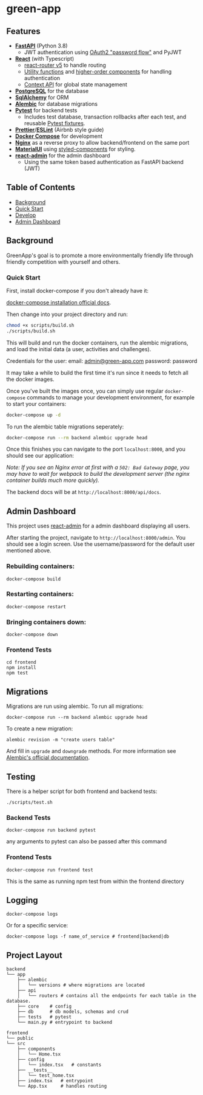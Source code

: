 # green-app

## Features

- **[FastAPI](https://fastapi.tiangolo.com/)** (Python 3.8)
  - JWT authentication using [OAuth2 "password
    flow"](https://fastapi.tiangolo.com/tutorial/security/simple-oauth2/) and
    PyJWT
- **[React](https://reactjs.org/)** (with Typescript)
  - [react-router v5](https://reacttraining.com/react-router/) to handle routing
  - [Utility functions](#Frontend-Utilities) and [higher-order
    components](#Higher-Order-Components) for handling authentication
  - [Context API](https://reactjs.org/docs/context.html) for global state management
- **[PostgreSQL](https://www.postgresql.org/)** for the database
- **[SqlAlchemy](https://www.sqlalchemy.org/)** for ORM
- **[Alembic](https://alembic.sqlalchemy.org/en/latest/)** for database
  migrations
- **[Pytest](https://docs.pytest.org/en/latest/)** for backend tests
  - Includes test database, transaction rollbacks after each test, and reusable
    [Pytest fixtures](#fixtures).
- **[Prettier](https://prettier.io/)**/**[ESLint](https://eslint.org/)** (Airbnb
  style guide)
- **[Docker Compose](https://docs.docker.com/compose/)** for development
- **[Nginx](https://www.nginx.com/)** as a reverse proxy to allow
  backend/frontend on the same port
- **[MaterialUI](https://material-ui.com/)** using
  [styled-components](https://styled-components.com/) for styling.
- **[react-admin](https://github.com/marmelab/react-admin)** for the admin
  dashboard
  - Using the same token based authentication as FastAPI backend (JWT)


## Table of Contents

- [Background](#background)
- [Quick Start](#quick-start)
- [Develop](#develop)
- [Admin Dashboard](#admin-dashboard)

## Background

GreenApp's goal is to promote a more environmentally friendly life through friendly competition with yourself and others.

### Quick Start

First, install docker-compose if you don't already have it:

[docker-compose installation official
docs](https://docs.docker.com/compose/install/).

Then change into your project directory and run:

```bash
chmod +x scripts/build.sh
./scripts/build.sh
```

This will build and run the docker containers, run the alembic migrations, and load the initial data (a user, activities and challenges).

Credentials for the user:
email: admin@green-app.com
password: password

It may take a while to build the first time it's run since it needs to fetch all the docker images.

Once you've built the images once, you can simply use regular `docker-compose`
commands to manage your development environment, for example to start your
containers:

```bash
docker-compose up -d
```

To run the alembic table migrations seperately:

```bash
docker-compose run --rm backend alembic upgrade head
```

Once this finishes you can navigate to the port `localhost:8000`, and you should see our application:

_Note: If you see an Nginx error at first with a `502: Bad Gateway` page, you may have to wait for webpack to build the development server (the nginx container builds much more quickly)._

The backend docs will be at `http://localhost:8000/api/docs`.

## Admin Dashboard

This project uses [react-admin](https://marmelab.com/react-admin/) for a admin dashboard displaying all users.

After starting the project, navigate to `http://localhost:8000/admin`. You
should see a login screen. Use the username/password for the default user mentioned above.


### Rebuilding containers:

```
docker-compose build
```

### Restarting containers:

```
docker-compose restart
```

### Bringing containers down:

```
docker-compose down
```

### Frontend Tests

```
cd frontend
npm install
npm test
```

## Migrations

Migrations are run using alembic. To run all migrations:

```
docker-compose run --rm backend alembic upgrade head
```

To create a new migration:

```
alembic revision -m "create users table"
```

And fill in `upgrade` and `downgrade` methods. For more information see
[Alembic's official documentation](https://alembic.sqlalchemy.org/en/latest/tutorial.html#create-a-migration-script).

## Testing

There is a helper script for both frontend and backend tests:

```
./scripts/test.sh
```

### Backend Tests

```
docker-compose run backend pytest
```

any arguments to pytest can also be passed after this command

### Frontend Tests

```
docker-compose run frontend test
```

This is the same as running npm test from within the frontend directory

## Logging

```
docker-compose logs
```

Or for a specific service:

```
docker-compose logs -f name_of_service # frontend|backend|db
```

## Project Layout

```
backend
└── app
    ├── alembic
    │   └── versions # where migrations are located
    ├── api
    │   └── routers # contains all the endpoints for each table in the database.
    ├── core    # config
    ├── db      # db models, schemas and crud
    ├── tests   # pytest
    └── main.py # entrypoint to backend

frontend
└── public
└── src
    ├── components
    │   └── Home.tsx
    ├── config
    │   └── index.tsx   # constants
    ├── __tests__
    │   └── test_home.tsx
    ├── index.tsx   # entrypoint
    └── App.tsx     # handles routing
```
